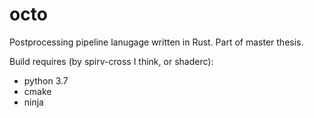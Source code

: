 # octo
Postprocessing pipeline lanugage written in Rust.
Part of master thesis.


Build requires (by spirv-cross I think, or shaderc):

- python 3.7
- cmake
- ninja